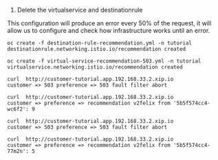 1) Delete the virtualservice and destinationrule

This configuration will produce an error every 50% of the request, it will allow us to configure and check how infrastructure works until an error.

```
oc create -f destination-rule-recommendation.yml -n tutorial destinationrule.networking.istio.io/recommendation created

oc create -f virtual-service-recommendation-503.yml -n tutorial
virtualservice.networking.istio.io/recommendation created

curl  http://customer-tutorial.app.192.168.33.2.xip.io
customer => 503 preference => 503 fault filter abort

curl  http://customer-tutorial.app.192.168.33.2.xip.io
customer => preference => recommendation v2felix from '5b5f574cc4-wc6f2': 9

curl  http://customer-tutorial.app.192.168.33.2.xip.io
customer => 503 preference => 503 fault filter abort

curl  http://customer-tutorial.app.192.168.33.2.xip.io
customer => preference => recommendation v2felix from '5b5f574cc4-77m2n': 5

```
